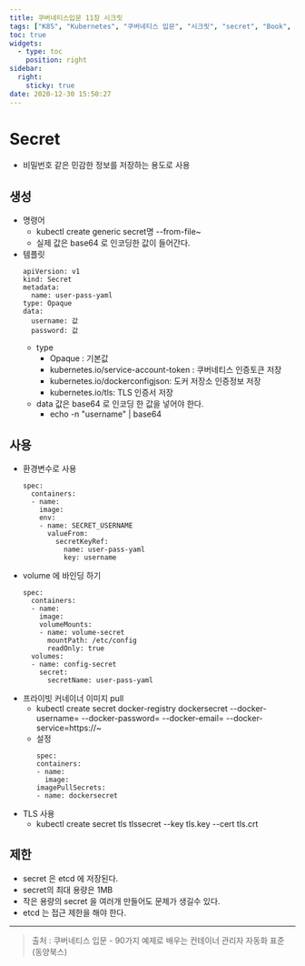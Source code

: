 ```yaml
---
title: 쿠버네티스입문 11장 시크릿
tags: ["K8S", "Kubernetes", "쿠버네티스 입문", "시크릿", "secret", "Book", "동양북스", "90가지 예제로 배우는 컨테이너 관리 자동화 표준"] 
toc: true
widgets:
  - type: toc
    position: right
sidebar:
  right:
    sticky: true
date: 2020-12-30 15:50:27
---
```


# Secret
- 비밀번호 같은 민감한 정보를 저장하는 용도로 사용

## 생성
- 명령어
  - kubectl create generic secret명 --from-file~
  - 실제 값은 base64 로 인코딩한 값이 들어간다.
- 템플릿
  ~~~
  apiVersion: v1
  kind: Secret
  metadata:
    name: user-pass-yaml
  type: Opaque
  data:
    username: 값
    password: 값
  ~~~
  - type 
    - Opaque : 기본값
    - kubernetes.io/service-account-token : 쿠버네티스 인증토큰 저장
    - kubernetes.io/dockerconfigjson: 도커 저장소 인증정보 저장
    - kubernetes.io/tls: TLS 인증서 저장
  - data 값은 base64 로 인코딩 한 값을 넣어야 한다.
    - echo -n "username" | base64

## 사용
- 환경변수로 사용
  ~~~
  spec:
    containers:
    - name:
      image:
      env:
      - name: SECRET_USERNAME
        valueFrom:
          secretKeyRef:
            name: user-pass-yaml
            key: username
  ~~~
- volume 에 바인딩 하기
  ~~~
  spec:
    containers:
    - name:
      image:
      volumeMounts:
      - name: volume-secret
        mountPath: /etc/config
        readOnly: true
    volumes:
    - name: config-secret
      secret:
        secretName: user-pass-yaml 
  ~~~
- 프라이빗 커네이너 이미지 pull
  - kubectl create secret docker-registry dockersecret --docker-username= --docker-password= --docker-email= --docker-service=https://~
  - 설정
    ~~~
    spec:
    containers:
    - name:
      image:
    imagePullSecrets:
    - name: dockersecret      
    ~~~
- TLS 사용
  - kubectl create secret tls tlssecret --key tls.key --cert tls.crt

## 제한
- secret 은 etcd 에 저장된다.
- secret의 최대 용량은 1MB
- 작은 용량의 secret 을 여러개 만들어도 문제가 생길수 있다.
- etcd 는 접근 제한을 해야 한다.

---

> 출처 : 쿠버네티스 입문 - 90가지 예제로 배우는 컨테이너 관리자 자동화 표준 (동양북스)